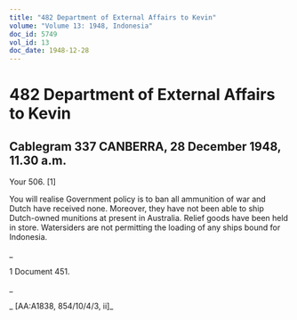 ```yaml
---
title: "482 Department of External Affairs to Kevin"
volume: "Volume 13: 1948, Indonesia"
doc_id: 5749
vol_id: 13
doc_date: 1948-12-28
---
```


# 482 Department of External Affairs to Kevin

## Cablegram 337 CANBERRA, 28 December 1948, 11.30 a.m.

Your 506. [1]

You will realise Government policy is to ban all ammunition of war and Dutch have received none. Moreover, they have not been able to ship Dutch-owned munitions at present in Australia. Relief goods have been held in store. Watersiders are not permitting the loading of any ships bound for Indonesia.

_

1 Document 451.

_

_ [AA:A1838, 854/10/4/3, ii]_
